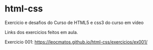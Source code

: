 # html-css
 Exercicio e desafios do Curso de HTML5 e css3 do curso em vídeo


Links dos exercicios feitos em aula.

Exercicio 001: https://leocmatos.github.io/html-css/exercicios/ex001/